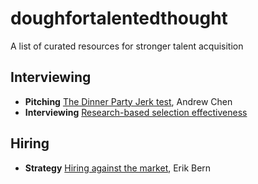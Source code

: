 # doughfortalentedthought
A list of curated resources for stronger talent acquisition

## Interviewing

* **Pitching** [The Dinner Party Jerk test](https://andrewchen.com/the-dinner-party-jerk-test/), Andrew Chen
* **Interviewing** [Research-based selection effectiveness](https://orghacking.com/want-to-improve-recruiting-start-by-learning-from-100-years-of-research-schmidt-a1daa29efcfb)

## Hiring
* **Strategy** [Hiring against the market](https://erikbern.com/2020/01/13/how-to-hire-smarter-than-the-market-a-toy-model.html), Erik Bern
  
